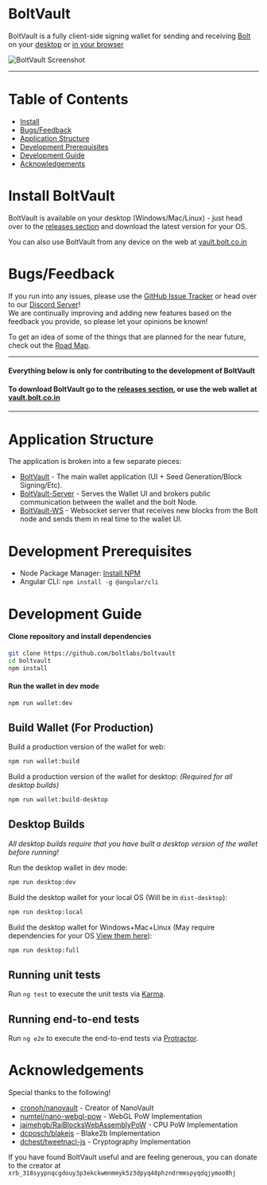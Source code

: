# BoltVault

BoltVault is a fully client-side signing wallet for sending and receiving [Bolt](https://github.com/boltlabs/boltvault)
on your [desktop](https://github.com/boltlabs/boltvault/releases) or [in your browser](https://vault.bolt.co.in)

![BoltVault Screenshot](https://i.imgur.com/DWlPQdM.png)
___

# Table of Contents
* [Install](#install-boltvault)
* [Bugs/Feedback](#bugsfeedback)
* [Application Structure](#application-structure)
* [Development Prerequisites](#development-prerequisites)
* [Development Guide](#development-guide)
* [Acknowledgements](#acknowledgements)


# Install BoltVault
BoltVault is available on your desktop (Windows/Mac/Linux) - just head over to the [releases section](https://github.com/boltlabs/boltvault/releases) and download the latest version for your OS.

You can also use BoltVault from any device on the web at [vault.bolt.co.in](https://vault.bolt.co.in)


# Bugs/Feedback
If you run into any issues, please use the [GitHub Issue Tracker](https://github.com/boltlabs/boltvault/issues) or head over to our [Discord Server](https://discord.gg/SBPaSBS)!  
We are continually improving and adding new features based on the feedback you provide, so please let your opinions be known!

To get an idea of some of the things that are planned for the near future, check out the [Road Map](https://github.com/boltlabs/boltvault/wiki/Road-Map).

___

#### Everything below is only for contributing to the development of BoltVault
#### To download BoltVault go to the [releases section](https://github.com/boltlabs/boltvault/releases), or use the web wallet at [vault.bolt.co.in](https://vault.bolt.co.in)

___

# Application Structure

The application is broken into a few separate pieces:

- [BoltVault](https://github.com/boltlabs/boltvault) - The main wallet application (UI + Seed Generation/Block Signing/Etc).
- [BoltVault-Server](https://github.com/boltlabs/boltvault-server) - Serves the Wallet UI and brokers public communication between the wallet and the bolt Node.
- [BoltVault-WS](https://github.com/boltlabs/boltvault-ws) - Websocket server that receives new blocks from the Bolt node and sends them in real time to the wallet UI.


# Development Prerequisites
- Node Package Manager: [Install NPM](https://www.npmjs.com/get-npm)
- Angular CLI: `npm install -g @angular/cli`


# Development Guide
#### Clone repository and install dependencies
```bash
git clone https://github.com/boltlabs/boltvault
cd boltvault
npm install
```

#### Run the wallet in dev mode
```bash
npm run wallet:dev
```

## Build Wallet (For Production)
Build a production version of the wallet for web:
```bash
npm run wallet:build
```

Build a production version of the wallet for desktop: *(Required for all desktop builds)*
```bash
npm run wallet:build-desktop
```

## Desktop Builds

*All desktop builds require that you have built a desktop version of the wallet before running!*

Run the desktop wallet in dev mode:
```bash
npm run desktop:dev
```

Build the desktop wallet for your local OS (Will be in `dist-desktop`):
```bash
npm run desktop:local
```

Build the desktop wallet for Windows+Mac+Linux (May require dependencies for your OS [View them here](https://www.electron.build/multi-platform-build)):
```bash
npm run desktop:full
```

## Running unit tests

Run `ng test` to execute the unit tests via [Karma](https://karma-runner.github.io).

## Running end-to-end tests

Run `ng e2e` to execute the end-to-end tests via [Protractor](http://www.protractortest.org/).

# Acknowledgements
Special thanks to the following!
- [cronoh/nanovault](https://github.com/cronoh/nanovault) - Creator of NanoVault
- [numtel/nano-webgl-pow](https://github.com/numtel/nano-webgl-pow) - WebGL PoW Implementation
- [jaimehgb/RaiBlocksWebAssemblyPoW](https://github.com/jaimehgb/RaiBlocksWebAssemblyPoW) - CPU PoW Implementation
- [dcposch/blakejs](https://github.com/dcposch/blakejs) - Blake2b Implementation
- [dchest/tweetnacl-js](https://github.com/dchest/tweetnacl-js) - Cryptography Implementation

If you have found BoltVault useful and are feeling generous, you can donate to the creator at `xrb_318syypnqcgdouy3p3ekckwmnmmyk5z3dpyq48phzndrmmspyqdqjymoo8hj`
